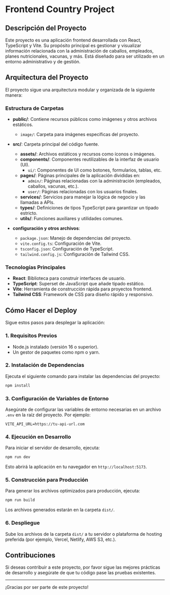 # Frontend Country Project

## Descripción del Proyecto

Este proyecto es una aplicación frontend desarrollada con React, TypeScript y Vite. Su propósito principal es gestionar y visualizar información relacionada con la administración de caballos, empleados, planes nutricionales, vacunas, y más. Está diseñado para ser utilizado en un entorno administrativo y de gestión.

## Arquitectura del Proyecto

El proyecto sigue una arquitectura modular y organizada de la siguiente manera:

### Estructura de Carpetas

- **public/**: Contiene recursos públicos como imágenes y otros archivos estáticos.
  - `image/`: Carpeta para imágenes específicas del proyecto.

- **src/**: Carpeta principal del código fuente.
  - **assets/**: Archivos estáticos y recursos como íconos o imágenes.
  - **components/**: Componentes reutilizables de la interfaz de usuario (UI).
    - `ui/`: Componentes de UI como botones, formularios, tablas, etc.
  - **pages/**: Páginas principales de la aplicación divididas en:
    - `admin/`: Páginas relacionadas con la administración (empleados, caballos, vacunas, etc.).
    - `user/`: Páginas relacionadas con los usuarios finales.
  - **services/**: Servicios para manejar la lógica de negocio y las llamadas a APIs.
  - **types/**: Definiciones de tipos TypeScript para garantizar un tipado estricto.
  - **utils/**: Funciones auxiliares y utilidades comunes.

- **configuración y otros archivos**:
  - `package.json`: Manejo de dependencias del proyecto.
  - `vite.config.ts`: Configuración de Vite.
  - `tsconfig.json`: Configuración de TypeScript.
  - `tailwind.config.js`: Configuración de Tailwind CSS.

### Tecnologías Principales

- **React**: Biblioteca para construir interfaces de usuario.
- **TypeScript**: Superset de JavaScript que añade tipado estático.
- **Vite**: Herramienta de construcción rápida para proyectos frontend.
- **Tailwind CSS**: Framework de CSS para diseño rápido y responsivo.

## Cómo Hacer el Deploy

Sigue estos pasos para desplegar la aplicación:

### 1. Requisitos Previos

- Node.js instalado (versión 16 o superior).
- Un gestor de paquetes como npm o yarn.

### 2. Instalación de Dependencias

Ejecuta el siguiente comando para instalar las dependencias del proyecto:

```bash
npm install
```

### 3. Configuración de Variables de Entorno

Asegúrate de configurar las variables de entorno necesarias en un archivo `.env` en la raíz del proyecto. Por ejemplo:

```
VITE_API_URL=https://tu-api-url.com
```

### 4. Ejecución en Desarrollo

Para iniciar el servidor de desarrollo, ejecuta:

```bash
npm run dev
```

Esto abrirá la aplicación en tu navegador en `http://localhost:5173`.

### 5. Construcción para Producción

Para generar los archivos optimizados para producción, ejecuta:

```bash
npm run build
```

Los archivos generados estarán en la carpeta `dist/`.

### 6. Despliegue

Sube los archivos de la carpeta `dist/` a tu servidor o plataforma de hosting preferida (por ejemplo, Vercel, Netlify, AWS S3, etc.).

## Contribuciones

Si deseas contribuir a este proyecto, por favor sigue las mejores prácticas de desarrollo y asegúrate de que tu código pase las pruebas existentes.

---

¡Gracias por ser parte de este proyecto!